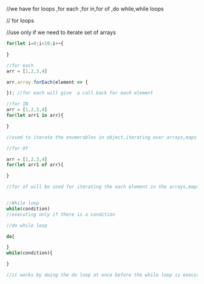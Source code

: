 //we have for loops ,for each ,for in,for of ,do while,while loops

// for loops

//use only if we need to iterate set of arrays

```javascript
for(let i=0;i<10;i++{

}

//for each
arr = [1,2,3,4]

arr.array.forEach(element => {

}); //for each will give  a call back for each element

//for IN
arr = [1,2,3,4]
for(let arr1 in arr){

}

//used to iterate the enumerables in object,iterating over arrays,maps etc; but mainly for objects

//for Of

arr = [1,2,3,4]
for(let arr1 of arr){

}

//for of will be used for iterating the each element in the arrays,maps etc;


//While loop
while(condition)
//executing only if there is a condition

//do while loop

do{

}
while(condition){

}

//it works by doing the do loop at once before the while loop is executed.Do will work even the while loop condition is failed.

```
